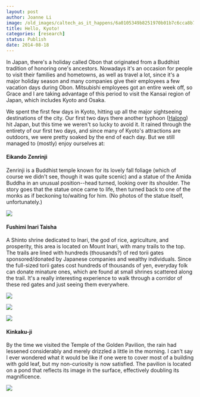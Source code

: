```yaml
---
layout: post
author: Joanne Li
image: /old_images/caltech_as_it_happens/6a0105349b8251970b01b7c6cca8b7970b.jpg
title: Hello, Kyoto!
categories: [research]
status: Publish
date: 2014-08-18
---
```



In Japan, there's a holiday called Obon that originated from a Buddhist tradition of honoring one's ancestors. Nowadays it's an occasion for people to visit their families and hometowns, as well as travel a lot, since it's a major holiday season and many companies give their employees a few vacation days during Obon. Mitsubishi employees got an entire week off, so Grace and I are taking advantage of this period to visit the Kansai region of Japan, which includes Kyoto and Osaka.

We spent the first few days in Kyoto, hitting up all the major sightseeing destinations of the city. Our first two days there another typhoon ([Halong](https://en.wikipedia.org/wiki/Typhoon_Halong_(2014))) hit Japan, but this time we weren't so lucky to avoid it. It rained through the entirety of our first two days, and since many of Kyoto's attractions are outdoors, we were pretty soaked by the end of each day. But we still managed to (mostly) enjoy ourselves at:

#### Eikando Zenrinji
Zenrinji is a Buddhist temple known for its lovely fall foliage (which of course we didn't see, though it was quite scenic) and a statue of the Amida Buddha in an unusual position--head turned, looking over its shoulder. The story goes that the statue once came to life, then turned back to one of the monks as if beckoning to/waiting for him. (No photos of the statue itself, unfortunately.)


![](/old_images/caltech_as_it_happens/6a0105349b8251970b01b7c6cca8dd970b.jpg)
#### Fushimi Inari Taisha
A Shinto shrine dedicated to Inari, the god of rice, agriculture, and prosperity, this area is located on Mount Inari, with many trails to the top. The trails are lined with hundreds (thousands?) of red torii gates sponsored/donated by Japanese companies and wealthy individuals. Since the full-sized torii gates cost hundreds of thousands of yen, everyday folk can donate minature ones, which are found at small shrines scattered along the trail. It's a really interesting experience to walk through a corridor of these red gates and just seeing them everywhere.


![](/old_images/caltech_as_it_happens/6a0105349b8251970b01a73e02738e970d.jpg)


![](/old_images/caltech_as_it_happens/6a0105349b8251970b01a73e02743d970d.jpg)


![](/old_images/caltech_as_it_happens/6a0105349b8251970b01a511f71ed2970c.jpg)
#### Kinkaku-ji
By the time we visited the Temple of the Golden Pavilion, the rain had lessened considerably and merely drizzled a little in the morning. I can't say I ever wondered what it would be like if one were to cover most of a building with gold leaf, but my non-curiosity is now satisfied. The pavilion is located on a pond that reflects its image in the surface, effectively doubling its magnificence.


![](/old_images/caltech_as_it_happens/6a0105349b8251970b01a511f722c8970c.jpg)
